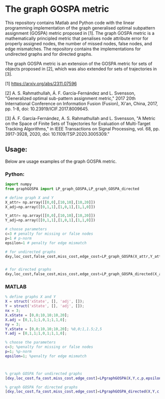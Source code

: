 # The graph GOSPA metric

This repository contains Matlab and Python code with the linear programming implementation of the graph generalised optimal subpattern assignment (GOSPA) metric proposed in [1]. The graph GOSPA metric is a mathematically principled metric that penalises node attribute error for properly assigned nodes, the number of missed nodes, false nodes, and edge mismatches. The repository contains the implementations for undirected graphs and for directed graphs.

The graph GOSPA metric is an extension of the GOSPA metric for sets of objects proposed in [2], which was also extended for sets of trajectories in [3].

[1] https://arxiv.org/abs/2311.07596

[2] A. S. Rahmathullah, Á. F. García-Fernández and L. Svensson, "Generalized optimal sub-pattern assignment metric," 2017 20th International Conference on Information Fusion (Fusion), Xi'an, China, 2017, pp. 1-8, doi: 10.23919/ICIF.2017.8009645.

[3] Á. F. García-Fernández, A. S. Rahmathullah and L. Svensson, "A Metric on the Space of Finite Sets of Trajectories for Evaluation of Multi-Target Tracking Algorithms," in IEEE Transactions on Signal Processing, vol. 68, pp. 3917-3928, 2020, doi: 10.1109/TSP.2020.3005309.”

## Usage:
Below are usage examples of the graph GOSPA metric.
### Python:
```python
import numpy
from graphGOSPA import LP_graph_GOSPA,LP_graph_GOSPA_directed

# define graph X and Y 
X_attr= np.array([[0,0],[10,10],[10,20]])
X_adj=np.array([[0,1,1],[1,0,1],[1,1,0]])

Y_attr= np.array([[0,0],[10,10],[10,20]])
Y_adj=np.array([[0,1,1],[1,0,1],[1,1,0]])

# choose parameters
c=3 # penalty for missing or false nodes 
p=1 # p-norm
epsilon=1 # penalty for edge mismatch

# for undirected graphs
dxy,loc_cost,false_cost,miss_cost,edge_cost=LP_graph_GOSPA(X_attr,Y_attr,X_adj,Y_adj,c,p,epsilon)


# for directed graphs
dxy,loc_cost,false_cost,miss_cost,edge_cost=LP_graph_GOSPA_directed(X_attr,Y_attr,X_adj,Y_adj,c,p,epsilon)

```

### MATLAB

```MATLAB
% define graphs X and Y
X = struct('xState', [], 'adj', []);
Y = struct('xState', [], 'adj', []);
nx = 3;
X.xState = [0,0;10,10;10,20];
X.adj = [0,1,1;1,0,1;1,1,0];
ny = 3;
Y.xState = [0,0;10,10;10,20]; %0,0;1,1.5;2,5
Y.adj = [0,1,1;1,0,1;1,1,0];

% choose the parameters
c=3; %penalty for missing or false nodes 
p=1; %p-norm
epsilon=1; %penalty for edge mismatch



% graph GOSPA for undirected graphs 
[dxy,loc_cost,fa_cost,miss_cost,edge_cost]=LPgraphGOSPA(X,Y,c,p,epsilon);

% graph GOSPA for directed graphs
[dxy,loc_cost,fa_cost,miss_cost,edge_cost]=LPgraphGOSPA_directed(X,Y,c,p,epsilon);

```


